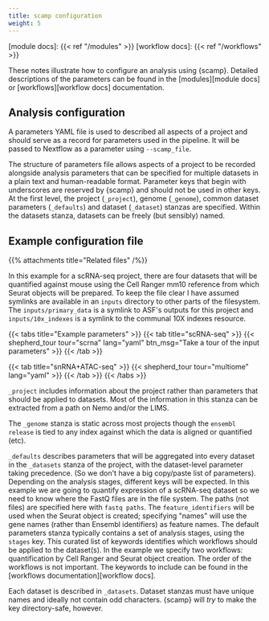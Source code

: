 ```yaml
---
title: scamp configuration
weight: 5
---
```


[module docs]: {{< ref "/modules" >}}
[workflow docs]: {{< ref "/workflows" >}}

These notes illustrate how to configure an analysis using {scamp}. Detailed descriptions of the parameters can be found in the [modules][module docs] or [workflows][workflow docs] documentation.

<!--more-->

## Analysis configuration

A parameters YAML file is used to described all aspects of a project and should serve as a record for parameters used in the pipeline. It will be passed to Nextflow as a parameter using `--scamp_file`.

The structure of parameters file allows aspects of a project to be recorded alongside analysis parameters that can be specified for multiple datasets in a plain text and human-readable format. Parameter keys that begin with underscores are reserved by {scamp} and should not be used in other keys. At the first level, the project (`_project`), genome (`_genome`), common dataset parameters (`_defaults`) and dataset (`_dataset`) stanzas are specified. Within the datasets stanza, datasets can be freely (but sensibly) named.

## Example configuration file

{{% attachments title="Related files" /%}}

In this example for a scRNA-seq project, there are four datasets that will be quantified against mouse using the Cell Ranger mm10 reference from which Seurat objects will be prepared. To keep the file clear I have assumed symlinks are available in an `inputs` directory to other parts of the filesystem. The `inputs/primary_data` is a symlink to ASF's outputs for this project and `inputs/10x_indexes` is a symlink to the communal 10X indexes resource.

{{< tabs title="Example parameters" >}}
{{< tab title="scRNA-seq" >}}
{{< shepherd_tour tour="scrna" lang="yaml" btn_msg="Take a tour of the input parameters" >}}
{{< /tab >}}

{{< tab title="snRNA+ATAC-seq" >}}
{{< shepherd_tour tour="multiome" lang="yaml" >}}
{{< /tab >}}
{{< /tabs >}}

`_project` includes information about the project rather than parameters that should be applied to datasets. Most of the information in this stanza can be extracted from a path on Nemo and/or the LIMS.

The `_genome` stanza is static across most projects though the `ensembl release` is tied to any index against which the data is aligned or quantified (etc).

`_defaults` describes parameters that will be aggregated into every dataset in the `_datasets` stanza of the project, with the dataset-level parameter taking precedence. (So we don't have a big copy/paste list of parameters). Depending on the analysis stages, different keys will be expected. In this example we are going to quantify expression of a scRNA-seq dataset so we need to know where the FastQ files are in the file system. The paths (not files) are specified here with `fastq paths`. The `feature_identifiers` will be used when the Seurat object is created; specifying "names" will use the gene names (rather than Ensembl identifiers) as feature names. The default parameters stanza typically contains a set of analysis stages, using the `stages` key. This curated list of keywords identifies which workflows should be applied to the dataset(s). In the example we specify two workflows: quantification by Cell Ranger and Seurat object creation. The order of the workflows is not important. The keywords to include can be found in the [workflows documentation][workflow docs].

Each dataset is described in `_datasets`. Dataset stanzas must have unique names and ideally not contain odd characters. {scamp} will _try_ to make the key directory-safe, however.
